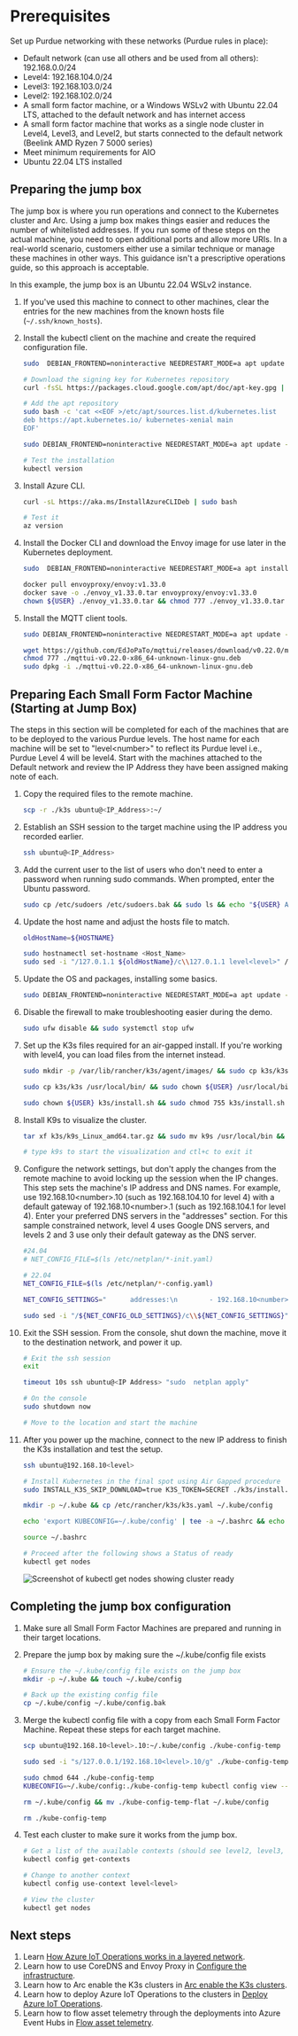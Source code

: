 # Prerequisites

Set up Purdue networking with these networks (Purdue rules in place):
- Default network (can use all others and be used from all others): 192.168.0.0/24
- Level4: 192.168.104.0/24
- Level3: 192.168.103.0/24
- Level2: 192.168.102.0/24
- A small form factor machine, or a Windows WSLv2 with Ubuntu 22.04 LTS, attached to the default network and has internet access
- A small form factor machine that works as a single node cluster in Level4, Level3, and Level2, but starts connected to the default network (Beelink AMD Ryzen 7 5000 series)
- Meet minimum requirements for AIO
- Ubuntu 22.04 LTS installed

## Preparing the jump box

The jump box is where you run operations and connect to the Kubernetes cluster and Arc. Using a jump box makes things easier and reduces the number of whitelisted addresses. If you run some of these steps on the actual machine, you need to open additional ports and allow more URIs. In a real-world scenario, customers either use a similar technique or manage these machines in other ways. This guidance isn't a prescriptive operations guide, so this approach is acceptable.

In this example, the jump box is an Ubuntu 22.04 WSLv2 instance.

1. If you've used this machine to connect to other machines, clear the entries for the new machines from the known hosts file (`~/.ssh/known_hosts`).

1. Install the kubectl client on the machine and create the required configuration file.

    ```bash
    sudo  DEBIAN_FRONTEND=noninteractive NEEDRESTART_MODE=a apt update -y && sudo  DEBIAN_FRONTEND=noninteractive NEEDRESTART_MODE=a apt install -y apt-transport-https ca-certificates curl gnupg
    
    # Download the signing key for Kubernetes repository
    curl -fsSL https://packages.cloud.google.com/apt/doc/apt-key.gpg | sudo apt-key add -
    
    # Add the apt repository
    sudo bash -c 'cat <<EOF >/etc/apt/sources.list.d/kubernetes.list
    deb https://apt.kubernetes.io/ kubernetes-xenial main
    EOF'
    
    sudo DEBIAN_FRONTEND=noninteractive NEEDRESTART_MODE=a apt update -y && sudo DEBIAN_FRONTEND=noninteractive NEEDRESTART_MODE=a apt install -y kubectl
    
    # Test the installation
    kubectl version
    ```

1. Install Azure CLI.

    ```bash
    curl -sL https://aka.ms/InstallAzureCLIDeb | sudo bash 
    
    # Test it
    az version
    ```

1. Install the Docker CLI and download the Envoy image for use later in the Kubernetes deployment.

    ```bash
    sudo  DEBIAN_FRONTEND=noninteractive NEEDRESTART_MODE=a apt install -y docker-ce-cli
    
    docker pull envoyproxy/envoy:v1.33.0
    docker save -o ./envoy_v1.33.0.tar envoyproxy/envoy:v1.33.0
    chown ${USER} ./envoy_v1.33.0.tar && chmod 777 ./envoy_v1.33.0.tar
    ```

1. Install the MQTT client tools.

    ```bash
    sudo DEBIAN_FRONTEND=noninteractive NEEDRESTART_MODE=a apt update -y && sudo DEBIAN_FRONTEND=noninteractive NEEDRESTART_MODE=a apt upgrade -y && sudo DEBIAN_FRONTEND=noninteractive NEEDRESTART_MODE=a apt install -y mosquitto-clients
    
    wget https://github.com/EdJoPaTo/mqttui/releases/download/v0.22.0/mqttui-v0.22.0-x86_64-unknown-linux-gnu.deb
    chmod 777 ./mqttui-v0.22.0-x86_64-unknown-linux-gnu.deb
    sudo dpkg -i ./mqttui-v0.22.0-x86_64-unknown-linux-gnu.deb
    ```

## Preparing Each Small Form Factor Machine (Starting at Jump Box)

The steps in this section will be completed for each of the machines that are to be deployed to the various Purdue levels. The host name for each machine will be set to "level\<number\>" to reflect its Purdue level i.e., Purdue Level 4 will be level4. Start with the machines attached to the Default network and review the IP Address they have been assigned making note of each. 

1. Copy the required files to the remote machine.

    ```bash
    scp -r ./k3s ubuntu@<IP_Address>:~/
    ```

1. Establish an SSH session to the target machine using the IP address you recorded earlier.

    ```bash
    ssh ubuntu@<IP_Address>
    ```
1. Add the current user to the list of users who don't need to enter a password when running sudo commands. When prompted, enter the Ubuntu password.

    ```bash
    sudo cp /etc/sudoers /etc/sudoers.bak && sudo ls && echo "${USER} ALL=(ALL) NOPASSWD:ALL" | sudo tee -a /etc/sudoers
    ```

1. Update the host name and adjust the hosts file to match.

    ```bash
    oldHostName=${HOSTNAME}
    
    sudo hostnamectl set-hostname <Host_Name>
    sudo sed -i "/127.0.1.1 ${oldHostName}/c\\127.0.1.1 level<level>" /etc/hosts
    ```

1. Update the OS and packages, installing some basics.

    ```bash
    sudo DEBIAN_FRONTEND=noninteractive NEEDRESTART_MODE=a apt update -y && sudo DEBIAN_FRONTEND=noninteractive NEEDRESTART_MODE=a apt upgrade -y && sudo DEBIAN_FRONTEND=noninteractive NEEDRESTART_MODE=a apt install -y nano wget curl iputils-ping ca-certificates
    ```
1. Disable the firewall to make troubleshooting easier during the demo.

    ```bash
    sudo ufw disable && sudo systemctl stop ufw
    ```
1. Set up the K3s files required for an air-gapped install. If you're working with level4, you can load files from the internet instead.

    ```bash
    sudo mkdir -p /var/lib/rancher/k3s/agent/images/ && sudo cp k3s/k3s-airgap-images-amd64.tar.zst /var/lib/rancher/k3s/agent/images/ && sudo chown ${USER} /var/lib/rancher/k3s/agent/images/k3s-airgap-images-amd64.tar.zst && sudo chmod 755 /var/lib/rancher/k3s/agent/images/k3s-airgap-images-amd64.tar.zst
    
    sudo cp k3s/k3s /usr/local/bin/ && sudo chown ${USER} /usr/local/bin/k3s && sudo chmod 777 /usr/local/bin/k3s
    
    sudo chown ${USER} k3s/install.sh && sudo chmod 755 k3s/install.sh
    ```
1. Install K9s to visualize the cluster.

    ```bash
    tar xf k3s/k9s_Linux_amd64.tar.gz && sudo mv k9s /usr/local/bin && rm LICENSE && rm README.md
    
    # type k9s to start the visualization and ctl+c to exit it
    ```
1. Configure the network settings, but don't apply the changes from the remote machine to avoid locking up the session when the IP changes. This step sets the machine's IP address and DNS names. For example, use 192.168.10\<number\>.10 (such as 192.168.104.10 for level 4) with a default gateway of 192.168.10\<number\>.1 (such as 192.168.104.1 for level 4). Enter your preferred DNS servers in the "addresses" section. For this sample constrained network, level 4 uses Google DNS servers, and levels 2 and 3 use only their default gateway as the DNS server.

    ```bash
    #24.04
    # NET_CONFIG_FILE=$(ls /etc/netplan/*-init.yaml)
    
    # 22.04
    NET_CONFIG_FILE=$(ls /etc/netplan/*-config.yaml)
    
    NET_CONFIG_SETTINGS="      addresses:\n        - 192.168.10<number>.10/24\n      nameservers:\n        addresses: [<dns_servers>]\n      routes:\n        - to: default\n          via: 192.168.10<number>.1" && NET_CONFIG_OLD_SETTINGS="      dhcp4: true"
    
    sudo sed -i "/${NET_CONFIG_OLD_SETTINGS}/c\\${NET_CONFIG_SETTINGS}" ${NET_CONFIG_FILE} && sudo chmod 600 ${NET_CONFIG_FILE}
    ```
 1. Exit the SSH session. From the console, shut down the machine, move it to the destination network, and power it up.

    ```bash
    # Exit the ssh session
    exit
    
    timeout 10s ssh ubuntu@<IP Address> "sudo  netplan apply"
    
    # On the console
    sudo shutdown now
    
    # Move to the location and start the machine
    ```
 1. After you power up the machine, connect to the new IP address to finish the K3s installation and test the setup.

    ```bash
    ssh ubuntu@192.168.10<level>
    
    # Install Kubernetes in the final spot using Air Gapped procedure
    sudo INSTALL_K3S_SKIP_DOWNLOAD=true K3S_TOKEN=SECRET ./k3s/install.sh server --secrets-encryption --cluster-init  --disable=traefik --write-kubeconfig-mode 644
    
    mkdir -p ~/.kube && cp /etc/rancher/k3s/k3s.yaml ~/.kube/config
    
    echo 'export KUBECONFIG=~/.kube/config' | tee -a ~/.bashrc && echo 'export KUBE_EDITOR="nano"' | tee -a ~/.bashrc
    
    source ~/.bashrc
    
    # Proceed after the following shows a Status of ready
    kubectl get nodes
    ```

    ![Screenshot of kubectl get nodes showing cluster ready](./images/kubectl-get-nodes-ready.png)

## Completing the jump box configuration

1. Make sure all Small Form Factor Machines are prepared and running in their target locations.

1. Prepare the jump box by making sure the ~/.kube/config file exists

    ```bash
    # Ensure the ~/.kube/config file exists on the jump box
    mkdir -p ~/.kube && touch ~/.kube/config
    
    # Back up the existing config file
    cp ~/.kube/config ~/.kube/config.bak
    ```



1. Merge the kubectl config file with a copy from each Small Form Factor Machine. Repeat these steps for each target machine.

    ```bash
    scp ubuntu@192.168.10<level>.10:~/.kube/config ./kube-config-temp
    
    sudo sed -i "s/127.0.0.1/192.168.10<level>.10/g" ./kube-config-temp && sudo sed -i "s/  name: default/  name: level<level>/g" ./kube-config-temp && sudo sed -i "s/current-context: default/current-context: level<level>/g" ./kube-config-temp && sudo sed -i "s/    cluster: default/    cluster: level<level>/g" ./kube-config-temp && sudo sed -i "s/- name: default/- name: ubuntul<level>/g" ./kube-config-temp && sudo sed -i "s/    user: default/    user: ubuntul<level>/g" ./kube-config-temp
    
    sudo chmod 644 ./kube-config-temp
    KUBECONFIG=~/.kube/config:./kube-config-temp kubectl config view --flatten > ./kube-config-temp-flat
    
    rm ~/.kube/config && mv ./kube-config-temp-flat ~/.kube/config
    
    rm ./kube-config-temp 
    ```

1. Test each cluster to make sure it works from the jump box.

    ```bash
    # Get a list of the available contexts (should see level2, level3, and level4)
    kubectl config get-contexts
    
    # Change to another context
    kubectl config use-context level<level>
    
    # View the cluster
    kubectl get nodes
    ```

## Next steps

1. Learn [How Azure IoT Operations works in a layered network](./aio-layered-networks.md).
1. Learn how to use CoreDNS and Envoy Proxy in [Configure the infrastructure](./configure-infrastructure.md).
1. Learn how to Arc enable the K3s clusters in [Arc enable the K3s clusters](./arc-enable-clusters.md).
1. Learn how to deploy Azure IoT Operations to the clusters in [Deploy Azure IoT Operations](./deploy-aio.md).
1. Learn how to flow asset telemetry through the deployments into Azure Event Hubs in [Flow asset telemetry](./asset-telemetry.md).
